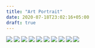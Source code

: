 ```yaml
---
title: "Art Portrait"
date: 2020-07-18T23:02:16+05:00
draft: true
---
```


![](https://roketpik.com/blog/photos/art1.jpg)
![](https://roketpik.com/blog/photos/art2.jpg)
![](https://roketpik.com/blog/photos/art3.jpg)
![](https://roketpik.com/blog/photos/art4.jpg)
![](https://roketpik.com/blog/photos/art5.jpg)
![](https://roketpik.com/blog/photos/art6.jpg)
![](https://roketpik.com/blog/photos/art7.jpg)
![](https://roketpik.com/blog/photos/art8.jpg)
![](https://roketpik.com/blog/photos/art9.jpg)
![](https://roketpik.com/blog/photos/art10.jpg)